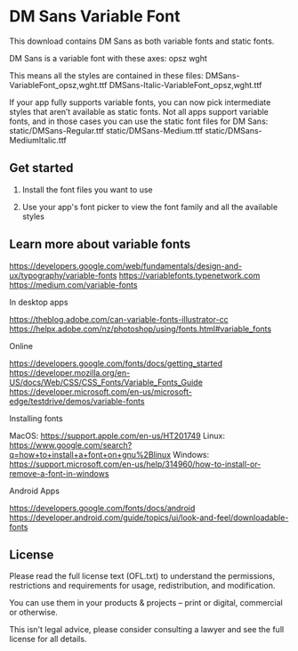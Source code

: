 DM Sans Variable Font
=====================

This download contains DM Sans as both variable fonts and static fonts.

DM Sans is a variable font with these axes:
  opsz
  wght

This means all the styles are contained in these files:
  DMSans-VariableFont_opsz,wght.ttf
  DMSans-Italic-VariableFont_opsz,wght.ttf

If your app fully supports variable fonts, you can now pick intermediate styles
that aren’t available as static fonts. Not all apps support variable fonts, and
in those cases you can use the static font files for DM Sans:
  static/DMSans-Regular.ttf
  static/DMSans-Medium.ttf
  static/DMSans-MediumItalic.ttf

Get started
-----------

1. Install the font files you want to use

2. Use your app's font picker to view the font family and all the
available styles

Learn more about variable fonts
-------------------------------

  https://developers.google.com/web/fundamentals/design-and-ux/typography/variable-fonts
  https://variablefonts.typenetwork.com
  https://medium.com/variable-fonts

In desktop apps

  https://theblog.adobe.com/can-variable-fonts-illustrator-cc
  https://helpx.adobe.com/nz/photoshop/using/fonts.html#variable_fonts

Online

  https://developers.google.com/fonts/docs/getting_started
  https://developer.mozilla.org/en-US/docs/Web/CSS/CSS_Fonts/Variable_Fonts_Guide
  https://developer.microsoft.com/en-us/microsoft-edge/testdrive/demos/variable-fonts

Installing fonts

  MacOS: https://support.apple.com/en-us/HT201749
  Linux: https://www.google.com/search?q=how+to+install+a+font+on+gnu%2Blinux
  Windows: https://support.microsoft.com/en-us/help/314960/how-to-install-or-remove-a-font-in-windows

Android Apps

  https://developers.google.com/fonts/docs/android
  https://developer.android.com/guide/topics/ui/look-and-feel/downloadable-fonts

License
-------
Please read the full license text (OFL.txt) to understand the permissions,
restrictions and requirements for usage, redistribution, and modification.

You can use them in your products & projects – print or digital,
commercial or otherwise.

This isn't legal advice, please consider consulting a lawyer and see the full
license for all details.